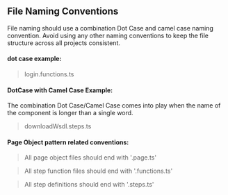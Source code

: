 ## File Naming Conventions

File naming should use a combination Dot Case and camel case naming convention. Avoid using any other naming conventions to keep the file structure across all projects consistent.

#### dot case example:

> login.functions.ts

#### DotCase with Camel Case Example:

The combination Dot Case/Camel Case comes into play when the name of the component is longer than a single word.

> downloadWsdl.steps.ts

#### Page Object pattern related conventions:

> All page object files should end with '.page.ts'

> All step function files should end with '.functions.ts'

> All step definitions should end with '.steps.ts'
